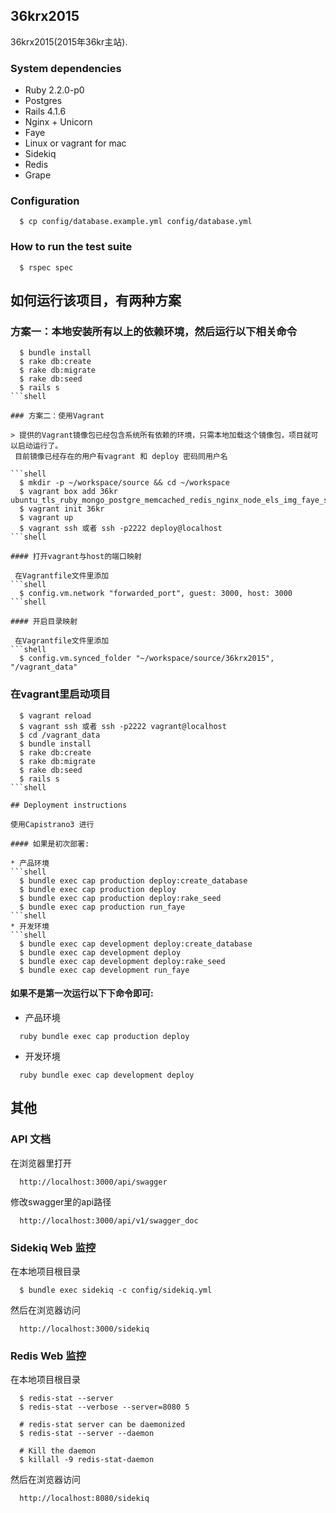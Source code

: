 ## 36krx2015

36krx2015(2015年36kr主站).

### System dependencies

* Ruby 2.2.0-p0
* Postgres
* Rails 4.1.6
* Nginx + Unicorn
* Faye
* Linux or vagrant for mac
* Sidekiq
* Redis
* Grape

### Configuration
```
  $ cp config/database.example.yml config/database.yml
```

### How to run the test suite
```
  $ rspec spec
```

## 如何运行该项目，有两种方案

### 方案一：本地安装所有以上的依赖环境，然后运行以下相关命令

```shell
  $ bundle install 
  $ rake db:create 
  $ rake db:migrate 
  $ rake db:seed 
  $ rails s 
```shell

### 方案二：使用Vagrant

> 提供的Vagrant镜像包已经包含系统所有依赖的环境，只需本地加载这个镜像包，项目就可以启动运行了。
 目前镜像已经存在的用户有vagrant 和 deploy 密码同用户名

```shell
  $ mkdir -p ~/workspace/source && cd ~/workspace
  $ vagrant box add 36kr ubuntu_tls_ruby_mongo_postgre_memcached_redis_nginx_node_els_img_faye_sidekiq_36kr_v2.box
  $ vagrant init 36kr
  $ vagrant up
  $ vagrant ssh 或者 ssh -p2222 deploy@localhost
```shell

#### 打开vagrant与host的端口映射

 在Vagrantfile文件里添加
```shell
  $ config.vm.network "forwarded_port", guest: 3000, host: 3000
```shell

#### 开启目录映射

 在Vagrantfile文件里添加
```shell
  $ config.vm.synced_folder "~/workspace/source/36krx2015", "/vagrant_data"
```

### 在vagrant里启动项目
```shell
  $ vagrant reload
  $ vagrant ssh 或者 ssh -p2222 vagrant@localhost
  $ cd /vagrant_data
  $ bundle install
  $ rake db:create
  $ rake db:migrate
  $ rake db:seed
  $ rails s
```shell

## Deployment instructions

使用Capistrano3 进行

#### 如果是初次部署:

* 产品环境
```shell
  $ bundle exec cap production deploy:create_database
  $ bundle exec cap production deploy
  $ bundle exec cap production deploy:rake_seed
  $ bundle exec cap production run_faye
```shell
* 开发环境
```shell
  $ bundle exec cap development deploy:create_database
  $ bundle exec cap development deploy
  $ bundle exec cap development deploy:rake_seed
  $ bundle exec cap development run_faye
```
#### 如果不是第一次运行以下下命令即可:

* 产品环境
```shell
  ruby bundle exec cap production deploy
```
* 开发环境
```shell
  ruby bundle exec cap development deploy
```
## 其他

### API 文档

在浏览器里打开
```shell
  http://localhost:3000/api/swagger
```
修改swagger里的api路径
```shell
  http://localhost:3000/api/v1/swagger_doc
```
### Sidekiq Web 监控

在本地项目根目录
```shell
  $ bundle exec sidekiq -c config/sidekiq.yml
```
然后在浏览器访问
```shell
  http://localhost:3000/sidekiq
```
### Redis Web 监控

在本地项目根目录
```shell
  $ redis-stat --server
  $ redis-stat --verbose --server=8080 5

  # redis-stat server can be daemonized
  $ redis-stat --server --daemon

  # Kill the daemon
  $ killall -9 redis-stat-daemon
```
然后在浏览器访问
```shell
  http://localhost:8080/sidekiq
```
